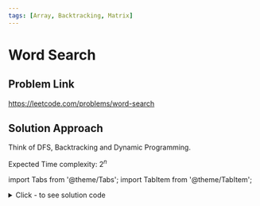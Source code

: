 ```yaml
---
tags: [Array, Backtracking, Matrix]
---
```


# Word Search

## Problem Link
https://leetcode.com/problems/word-search


## Solution Approach

Think of DFS, Backtracking and Dynamic Programming.

Expected Time complexity: $2^n$

import Tabs from '@theme/Tabs';
import TabItem from '@theme/TabItem';

<details><summary>Click - to see solution code</summary>
<Tabs>
<TabItem value="cpp" label="C++">

```cpp
class Solution {
    vector<vector<char>> board;

   public:
    bool search(string word, int ix, int i, int j) {
        if (i >= board.size() || j >= board[0].size()) return false;

        if (ix >= word.length()) return true;
        if (word[ix] != this->board[i][j]) return false;
        if (ix == word.length() - 1) return true;

        char ch = board[i][j];
        board[i][j] = '*';

        int dx[] = {0, 0, 1, -1};
        int dy[] = {1, -1, 0, 0};
        for (int k = 0; k < 4; k++)
            if (search(word, ix + 1, i + dx[k], j + dy[k])) return true;

        board[i][j] = ch;

        return false;
    }

    bool exist(vector<vector<char>>& board, string word) {
        int n = board.size();
        int m = board[0].size();
        this->board = board;
        for (int i = 0; i < n; i++) {
            for (int j = 0; j < m; j++) {
                if (search(word, 0, i, j)) return true;
            }
        }
        return false;
    }
};
```
</TabItem>
</Tabs>
</details>